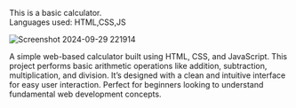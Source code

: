 This is a basic calculator.
<br>
Languages used: HTML,CSS,JS

![Screenshot 2024-09-29 221914](https://github.com/user-attachments/assets/faffc3d3-3bab-447e-af95-3cfc412cfb3d)




A simple web-based calculator built using HTML, CSS, and JavaScript. This project performs basic arithmetic operations like addition, subtraction, multiplication, and division. It’s designed with a clean and intuitive interface for easy user interaction. Perfect for beginners looking to understand fundamental web development concepts.
